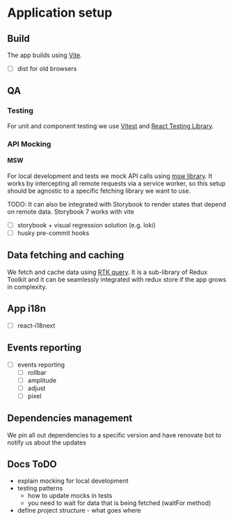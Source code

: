 # Application setup

## Build

The app builds using [Vite](https://vitejs.dev/).

- [ ] dist for old browsers

## QA

### Testing

For unit and component testing we use [Vitest](https://vitest.dev/) and [React Testing Library](https://testing-library.com/docs/react-testing-library/intro/).

### API Mocking

#### MSW

For local development and tests we mock API calls using [msw library](https://mswjs.io/docs/). It works by intercepting all remote requests via a service worker, so this setup should be agnostic to a specific fetching library we want to use.

TODO: It can also be integrated with Storybook to render states that depend on remote data. Storybook 7 works with vite

- [ ] storybook + visual regression solution (e.g. loki)
- [ ] husky pre-commit hooks

## Data fetching and caching
We fetch and cache data using [RTK query](https://redux-toolkit.js.org/rtk-query/overview). It is a sub-library of Redux Toolkit and it can be seamlessly integrated with redux store if the app grows in complexity.

## App i18n

- [ ] react-i18next

## Events reporting

- [ ] events reporting
  - [ ] rollbar
  - [ ] amplitude
  - [ ] adjust
  - [ ] pixel

## Dependencies management

We pin all out dependencies to a specific version and have renovate bot to notify us about the updates

## Docs ToDO

- explain mocking for local development
- testing patterns
  - how to update mocks in tests
  - you need to wait for data that is being fetched (waitFor method)
- define project structure - what goes where

